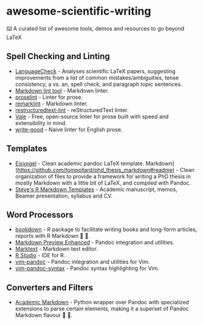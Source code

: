 # awesome-scientific-writing

:keyboard: A curated list of awesome tools, demos and resources to go beyond LaTeX 

## Spell Checking and Linting

- [LanguageCheck](https://github.com/JohannesBuchner/languagecheck) - Analyses scientific LaTeX papers, suggesting improvements from a list of common mistakes/ambiguities, tense consistency, a vs. an, spell check, and paragraph topic sentences.
- [Markdown lint tool](https://github.com/markdownlint/markdownlint) - Markdown linter.
- [proselint](https://github.com/amperser/proselint) - Linter for prose.
- [remarklint](https://github.com/remarkjs/remark-lint) - Markdown linter.
- [restructuredtext-lint](https://github.com/twolfson/restructuredtext-lint) - reStructuredText linter.
- [Vale](https://github.com/errata-ai/vale) - Free, open-source linter for prose built with speed and extensibility in mind.
- [write-good](https://github.com/btford/write-good) - Naive linter for English prose.

## Templates

- [Eisvogel](https://github.com/Wandmalfarbe/pandoc-latex-template) - Clean academic pandoc LaTeX template. Markdown](https://github.com/tompollard/phd_thesis_markdown#readme) - Clean organization of files to provide a framework for writing a PhD thesis in mostly Markdown with a little bit of LaTeX, and compiled with Pandoc.
- [Steve's R Markdown Templates](https://github.com/svmiller/svm-r-markdown-templates) - Academic manuscript, memos, Beamer presentation, syllabus and CV.

## Word Processors

- [bookdown](https://github.com/rstudio/bookdown) - R package to facilitate writing books and long-form articles, reports with R Markdown :bookmark: :link:.
- [Markdown Preview Enhanced](https://github.com/shd101wyy/markdown-preview-enhanced) - Pandoc integration and utilities.
- [Marktext](https://github.com/marktext/marktext) - Markdown text editor.
- [R Studio](https://github.com/rstudio/rstudio) - IDE for R.
- [vim-pandoc](https://github.com/vim-pandoc/vim-pandoc) - Pandoc integration and utilities for Vim.
- [vim-pandoc-syntax](https://github.com/vim-pandoc/vim-pandoc-syntax) - Pandoc syntax highlighting for Vim.

## Converters and Filters

- [Academic Markdown](https://github.com/smathot/academicmarkdown) - Python wrapper over Pandoc with specialized extensions to parse certain elements, making it a superset of Pandoc Markdown flavour :bookmark: :link:.
